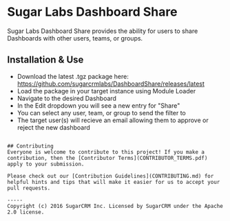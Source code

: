 # Sugar Labs Dashboard Share

Sugar Labs Dashboard Share provides the ability for users to share Dashboards with other users, teams, or groups.

## Installation & Use
* Download the latest .tgz package here: https://github.com/sugarcrmlabs/DashboardShare/releases/latest
* Load the package in your target instance using Module Loader
* Navigate to the desired Dashboard
* In the Edit dropdown you will see a new entry for "Share"
* You can select any user, team, or group to send the filter to
* The target user(s) will recieve an email allowing them to approve or reject the new dashboard
```

## Contributing
Everyone is welcome to contribute to this project! If you make a contribution, then the [Contributor Terms](CONTRIBUTOR_TERMS.pdf) apply to your submission.

Please check out our [Contribution Guidelines](CONTRIBUTING.md) for helpful hints and tips that will make it easier for us to accept your pull requests.

-----
Copyright (c) 2016 SugarCRM Inc. Licensed by SugarCRM under the Apache 2.0 license.
